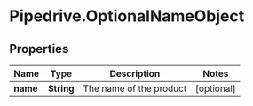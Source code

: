 # Pipedrive.OptionalNameObject

## Properties

Name | Type | Description | Notes
------------ | ------------- | ------------- | -------------
**name** | **String** | The name of the product | [optional] 


